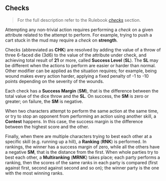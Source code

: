 ## Checks

> For the full description refer to the Rulebook *[checks]($(BaseAddress)/#checks)* section.

Attempting any non-trivial action requires performing a *check* on a given attribute
related to the attempt to perform. For example, trying to push a cart stuck in the mud
may require a *check* on **strength**. 

Checks (abbreviated as **CHK**) are resolved by adding the value of a throw of three 
6-faced die (3d6) to the value of the attribute under check, and achieving total result 
of **21** or more, called **Success Level** (**SL**). The **SL** may be different when
the actions to perform are  easier or harder than normal. Other modifier can be
applied as the situation requires; for example, being wound makes every action harder,
applying a fixed penalty of -1 to -10 points depending on the severity of the wounds.

Each check has a **Success Margin** (**SM**), that is the difference between the
total value of the dice throw and the **SL**. On success, the **SM** is zero or
greater; on failure, the **SM** is negative.

When two characters attempt to perform the same action at the same time,
or try to stop an opponent from performing an action using another skill, 
a **Contest** happens. In this case, the success margin is the difference 
between the highest score and the other.

Finally, when there are multiple characters trying to best each other at a specific
skill (e.g. running up a hill), a **Ranking** (**RNK**) is performed. In rankings,
the winner has a success margin of zero, while all the others have a negative **SM**,
that is the distance from the first. When whole parties try to best each other,
a **Multiranking** (**MRNK**) takes place; each party performs a ranking, then
the scores of the same ranks in each party is compared (first against first,
second against second and so on); the winner party is the one with the most 
winning ranks.